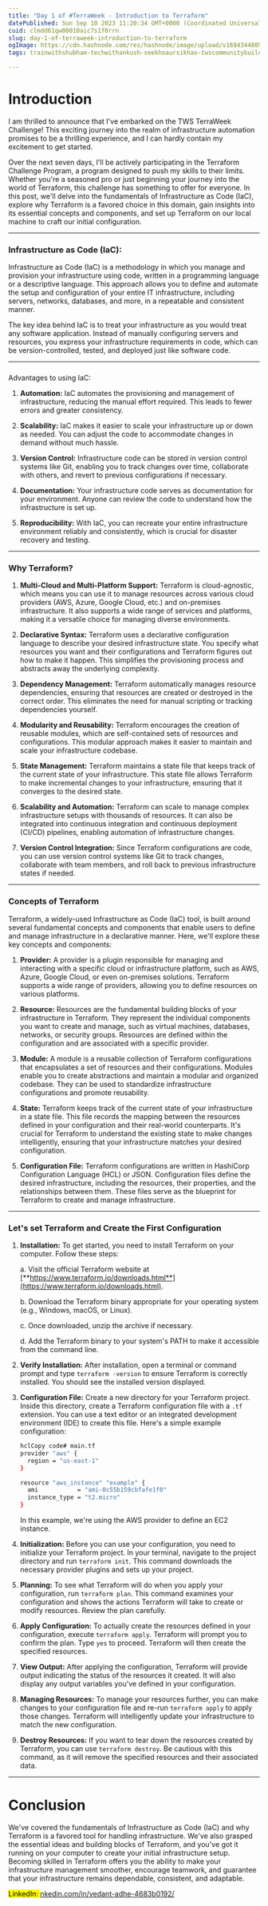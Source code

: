 ```yaml
---
title: "Day 1 of #TerraWeek - Introduction to Terraform"
datePublished: Sun Sep 10 2023 11:20:34 GMT+0000 (Coordinated Universal Time)
cuid: clmdd61qw00010aic7s1f0rrn
slug: day-1-of-terraweek-introduction-to-terraform
ogImage: https://cdn.hashnode.com/res/hashnode/image/upload/v1694344805228/17d76f40-44f9-4254-a25f-e7f4a8d4465f.jpeg
tags: trainwithshubham-techwithankush-seekhoaursikhao-twscommunitybuilders-90daysofdevops-connections-growth-community-learning-linkedin-devops-awsdevops-awscloud-awscommunity-aws-docker-dockercontainer-dockerhub-kubernetescluster-kubernetesservices-kubernetes-jenkins-ansible-ansibleautomates-linuxsystemadministration-linuxfoundation-linux-git-github-terraform-grafana-prometheus-cicd-cicdpipelines

---
```


# **Introduction**

I am thrilled to announce that I've embarked on the TWS TerraWeek Challenge! This exciting journey into the realm of infrastructure automation promises to be a thrilling experience, and I can hardly contain my excitement to get started.

Over the next seven days, I'll be actively participating in the Terraform Challenge Program, a program designed to push my skills to their limits. Whether you're a seasoned pro or just beginning your journey into the world of Terraform, this challenge has something to offer for everyone. In this post, we'll delve into the fundamentals of Infrastructure as Code (IaC), explore why Terraform is a favored choice in this domain, gain insights into its essential concepts and components, and set up Terraform on our local machine to craft our initial configuration.

---

### **Infrastructure as Code (IaC):**

Infrastructure as Code (IaC) is a methodology in which you manage and provision your infrastructure using code, written in a programming language or a descriptive language. This approach allows you to define and automate the setup and configuration of your entire IT infrastructure, including servers, networks, databases, and more, in a repeatable and consistent manner.

The key idea behind IaC is to treat your infrastructure as you would treat any software application. Instead of manually configuring servers and resources, you express your infrastructure requirements in code, which can be version-controlled, tested, and deployed just like software code.

---

###   
Advantages to using IaC:

1. **Automation:** IaC automates the provisioning and management of infrastructure, reducing the manual effort required. This leads to fewer errors and greater consistency.
    
2. **Scalability:** IaC makes it easier to scale your infrastructure up or down as needed. You can adjust the code to accommodate changes in demand without much hassle.
    
3. **Version Control:** Infrastructure code can be stored in version control systems like Git, enabling you to track changes over time, collaborate with others, and revert to previous configurations if necessary.
    
4. **Documentation:** Your infrastructure code serves as documentation for your environment. Anyone can review the code to understand how the infrastructure is set up.
    
5. **Reproducibility:** With IaC, you can recreate your entire infrastructure environment reliably and consistently, which is crucial for disaster recovery and testing.
    

---

### **Why Terraform?**

1. **Multi-Cloud and Multi-Platform Support:** Terraform is cloud-agnostic, which means you can use it to manage resources across various cloud providers (AWS, Azure, Google Cloud, etc.) and on-premises infrastructure. It also supports a wide range of services and platforms, making it a versatile choice for managing diverse environments.
    
2. **Declarative Syntax:** Terraform uses a declarative configuration language to describe your desired infrastructure state. You specify what resources you want and their configurations and Terraform figures out how to make it happen. This simplifies the provisioning process and abstracts away the underlying complexity.
    
3. **Dependency Management:** Terraform automatically manages resource dependencies, ensuring that resources are created or destroyed in the correct order. This eliminates the need for manual scripting or tracking dependencies yourself.
    
4. **Modularity and Reusability:** Terraform encourages the creation of reusable modules, which are self-contained sets of resources and configurations. This modular approach makes it easier to maintain and scale your infrastructure codebase.
    
5. **State Management:** Terraform maintains a state file that keeps track of the current state of your infrastructure. This state file allows Terraform to make incremental changes to your infrastructure, ensuring that it converges to the desired state.
    
6. **Scalability and Automation:** Terraform can scale to manage complex infrastructure setups with thousands of resources. It can also be integrated into continuous integration and continuous deployment (CI/CD) pipelines, enabling automation of infrastructure changes.
    
7. **Version Control Integration:** Since Terraform configurations are code, you can use version control systems like Git to track changes, collaborate with team members, and roll back to previous infrastructure states if needed.
    

---

### **Concepts of Terraform**

Terraform, a widely-used Infrastructure as Code (IaC) tool, is built around several fundamental concepts and components that enable users to define and manage infrastructure in a declarative manner. Here, we'll explore these key concepts and components:

1. **Provider:** A provider is a plugin responsible for managing and interacting with a specific cloud or infrastructure platform, such as AWS, Azure, Google Cloud, or even on-premises solutions. Terraform supports a wide range of providers, allowing you to define resources on various platforms.
    
2. **Resource:** Resources are the fundamental building blocks of your infrastructure in Terraform. They represent the individual components you want to create and manage, such as virtual machines, databases, networks, or security groups. Resources are defined within the configuration and are associated with a specific provider.
    
3. **Module:** A module is a reusable collection of Terraform configurations that encapsulates a set of resources and their configurations. Modules enable you to create abstractions and maintain a modular and organized codebase. They can be used to standardize infrastructure configurations and promote reusability.
    
4. **State:** Terraform keeps track of the current state of your infrastructure in a state file. This file records the mapping between the resources defined in your configuration and their real-world counterparts. It's crucial for Terraform to understand the existing state to make changes intelligently, ensuring that your infrastructure matches your desired configuration.
    
5. **Configuration File:** Terraform configurations are written in HashiCorp Configuration Language (HCL) or JSON. Configuration files define the desired infrastructure, including the resources, their properties, and the relationships between them. These files serve as the blueprint for Terraform to create and manage infrastructure.
    

---

### **Let's set Terraform and Create the First Configuration**

1. **Installation:** To get started, you need to install Terraform on your computer. Follow these steps:
    
    a. Visit the official Terraform website at [**https://www.terraform.io/downloads.html**](https://www.terraform.io/downloads.html).
    
    b. Download the Terraform binary appropriate for your operating system (e.g., Windows, macOS, or Linux).
    
    c. Once downloaded, unzip the archive if necessary.
    
    d. Add the Terraform binary to your system's PATH to make it accessible from the command line.
    
2. **Verify Installation:** After installation, open a terminal or command prompt and type `terraform -version` to ensure Terraform is correctly installed. You should see the installed version displayed.
    
3. **Configuration File:** Create a new directory for your Terraform project. Inside this directory, create a Terraform configuration file with a `.tf` extension. You can use a text editor or an integrated development environment (IDE) to create this file. Here's a simple example configuration:
    
    ```bash
    hclCopy code# main.tf
    provider "aws" {
      region = "us-east-1"
    }
    
    resource "aws_instance" "example" {
      ami           = "ami-0c55b159cbfafe1f0"
      instance_type = "t2.micro"
    }
    ```
    
    In this example, we're using the AWS provider to define an EC2 instance.
    
4. **Initialization:** Before you can use your configuration, you need to initialize your Terraform project. In your terminal, navigate to the project directory and run `terraform init`. This command downloads the necessary provider plugins and sets up your project.
    
5. **Planning:** To see what Terraform will do when you apply your configuration, run `terraform plan`. This command examines your configuration and shows the actions Terraform will take to create or modify resources. Review the plan carefully.
    
6. **Apply Configuration:** To actually create the resources defined in your configuration, execute `terraform apply`. Terraform will prompt you to confirm the plan. Type `yes` to proceed. Terraform will then create the specified resources.
    
7. **View Output:** After applying the configuration, Terraform will provide output indicating the status of the resources it created. It will also display any output variables you've defined in your configuration.
    
8. **Managing Resources:** To manage your resources further, you can make changes to your configuration file and re-run `terraform apply` to apply those changes. Terraform will intelligently update your infrastructure to match the new configuration.
    
9. **Destroy Resources:** If you want to tear down the resources created by Terraform, you can use `terraform destroy`. Be cautious with this command, as it will remove the specified resources and their associated data.
    

---

# **Conclusion**

We've covered the fundamentals of Infrastructure as Code (IaC) and why Terraform is a favored tool for handling infrastructure. We've also grasped the essential ideas and building blocks of Terraform, and you've got it running on your computer to create your initial infrastructure setup. Becoming skilled in Terraform offers you the ability to make your infrastructure management smoother, encourage teamwork, and guarantee that your infrastructure remains dependable, consistent, and adaptable.

<mark>LinkedIn: </mark> [nkedin.com/in/vedant-adhe-4683b0192/](http://nkedin.com/in/vedant-adhe-4683b0192/)